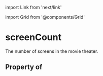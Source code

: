 import Link from 'next/link'
  
import Grid from '@components/Grid'

# screenCount

The number of screens in the movie theater.

## Property of



